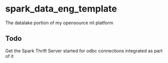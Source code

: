 # spark_data_eng_template
The datalake portion of my opensource ml platform


## Todo

Get the Spark Thrift Server started for odbc connections integrated as part of it

